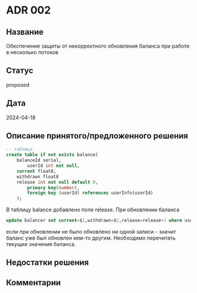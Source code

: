 # ADR 002

## Название
Обеспечение защиты от некорректного обновления баланса при работе в несколько потоков

## Статус
proposed

## Дата
2024-04-18

## Описание принятого/предложенного решения
```sql
-- таблица
create table if not exists balance(
    balanceId serial,
		userId int not null,
    current float8,
    withdrawn float8
  	release int not null default 0,
		primary key(number),
		foreign key (userId) references userInfo(userId)
	);
```
В таблицу balance добавлено поле release. При обновлении баланса 
```sql
update balancer set current=$1,withdrawn=$2,release=release+1 where userId=$3 and release=$3
```
если при обновлении не было обновлено ни одной записи - значит баланс уже был обновлен кем-то другим.
Необходимо перечитать текущие значения баланса.


## Недостатки решения


## Комментарии

